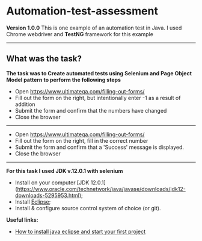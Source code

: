 # Automation-test-assessment
**Version 1.0.0**
This is one example of an automation test in Java.
I used Chrome webdriver and **TestNG** framework for this example

---
## What was the task?
**The task was to Create automated tests using Selenium and Page Object Model pattern to perform the following steps**

* Open https://www.ultimateqa.com/filling-out-forms/
* Fill out the form on the right, but intentionally enter -1 as a result of addition
* Submit the form and confirm that the numbers have changed
* Close the browser
---
* Open https://www.ultimateqa.com/filling-out-forms/
* Fill out the form on the right, fill in the correct number
* Submit the form and confirm that a 'Success' message is displayed. 
* Close the browser

---
**For this task I used JDK v.12.0.1 with selenium**
* Install on your computer [JDK 12.0.1] (https://www.oracle.com/technetwork/java/javase/downloads/jdk12-downloads-5295953.html);
* Install [Eclipse](https://www.eclipse.org/);
* Install & configure source control system of choice (or git).

**Useful links:** 
* [How to install java eclipse and start your first project](https://www.guru99.com/installing-selenium-webdriver.html)
